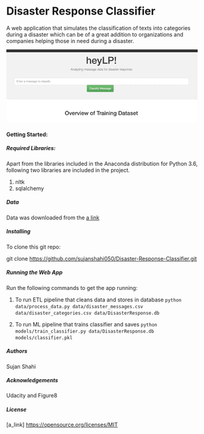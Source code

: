 # Disaster Response Classifier

A web application that simulates the classification of texts into categories during a disaster which can be of a great addition to organizations and companies helping those in need during a disaster.

![](demo.gif)

#### Getting Started:

##### Required Libraries:

Apart from the libraries included in the Anaconda distribution for Python 3.6, following two libraries are included in the project.
1) nltk
2) sqlalchemy

##### Data

Data was downloaded from the [a link](https://appen.com/)

##### Installing 
 To clone this git repo:
 
 git clone https://github.com/sujanshahi050/Disaster-Response-Classifier.git

##### Running the Web App

Run the following commands to get the app running:
1) To run ETL pipeline that cleans data and stores in database
        `python data/process_data.py data/disaster_messages.csv data/disaster_categories.csv data/DisasterResponse.db`

2) To run ML pipeline that trains classifier and saves
        `python models/train_classifier.py data/DisasterResponse.db models/classifier.pkl`

##### Authors

Sujan Shahi

##### Acknowledgements

Udacity and Figure8


##### License
[a_link] https://opensource.org/licenses/MIT

